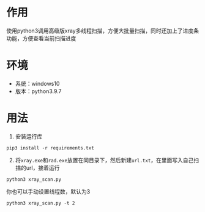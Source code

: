 # 作用
使用python3调用高级版xray多线程扫描，方便大批量扫描，同时还加上了进度条功能，方便查看当前扫描进度

# 环境
- 系统：windows10
- 版本：python3.9.7

# 用法
1. 安装运行库
```
pip3 install -r requirements.txt
```
2. 将`xray.exe`和`rad.exe`放置在同目录下，然后新建`url.txt`，在里面写入自己扫描的url，接着运行
```
python3 xray_scan.py
```
你也可以手动设置线程数，默认为3
```
python3 xray_scan.py -t 2
```
